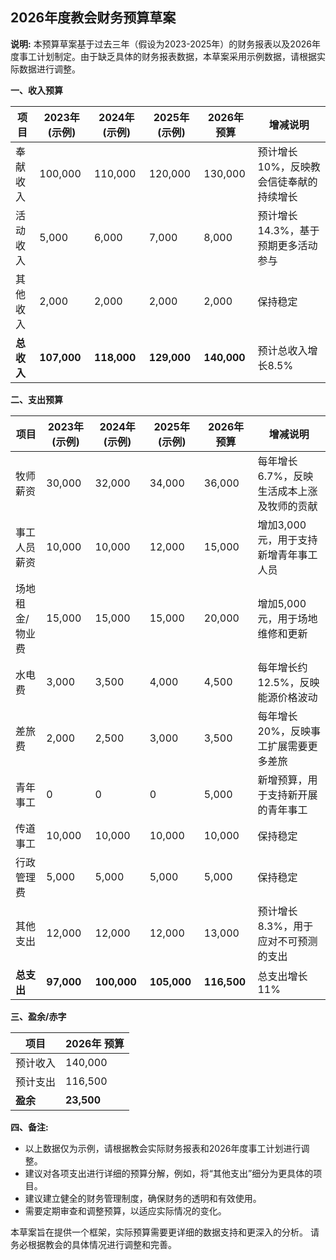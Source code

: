 ## 2026年度教会财务预算草案

**说明:** 本预算草案基于过去三年（假设为2023-2025年）的财务报表以及2026年度事工计划制定。由于缺乏具体的财务报表数据，本草案采用示例数据，请根据实际数据进行调整。

**一、收入预算**

| 项目 | 2023年 (示例) | 2024年 (示例) | 2025年 (示例) | 2026年 预算 | 增减说明 |
|---|---|---|---|---|---|
| 奉献收入 | 100,000 | 110,000 | 120,000 | 130,000 | 预计增长10%，反映教会信徒奉献的持续增长 |
| 活动收入 | 5,000 | 6,000 | 7,000 | 8,000 | 预计增长14.3%，基于预期更多活动参与 |
| 其他收入 | 2,000 | 2,000 | 2,000 | 2,000 | 保持稳定 |
| **总收入** | **107,000** | **118,000** | **129,000** | **140,000** | 预计总收入增长8.5% |


**二、支出预算**

| 项目 | 2023年 (示例) | 2024年 (示例) | 2025年 (示例) | 2026年 预算 | 增减说明 |
|---|---|---|---|---|---|
| 牧师薪资 | 30,000 | 32,000 | 34,000 | 36,000 | 每年增长6.7%，反映生活成本上涨及牧师的贡献 |
| 事工人员薪资 | 10,000 | 10,000 | 12,000 | 15,000 | 增加3,000元，用于支持新增青年事工人员 |
| 场地租金/物业费 | 15,000 | 15,000 | 15,000 | 20,000 | 增加5,000元，用于场地维修和更新 |
| 水电费 | 3,000 | 3,500 | 4,000 | 4,500 | 每年增长约12.5%，反映能源价格波动 |
| 差旅费 | 2,000 | 2,500 | 3,000 | 3,500 | 每年增长20%，反映事工扩展需要更多差旅 |
| 青年事工 | 0 | 0 | 0 | 5,000 | 新增预算，用于支持新开展的青年事工 |
| 传道事工 | 10,000 | 10,000 | 10,000 | 10,000 | 保持稳定 |
| 行政管理费 | 5,000 | 5,000 | 5,000 | 5,000 | 保持稳定 |
| 其他支出 | 12,000 | 12,000 | 12,000 | 13,000 | 预计增长8.3%，用于应对不可预测的支出 |
| **总支出** | **97,000** | **100,000** | **105,000** | **116,500** |  总支出增长11% |


**三、盈余/赤字**

| 项目 | 2026年 预算 |
|---|---|
| 预计收入 | 140,000 |
| 预计支出 | 116,500 |
| **盈余** | **23,500** |


**四、备注:**

* 以上数据仅为示例，请根据教会实际财务报表和2026年度事工计划进行调整。
* 建议对各项支出进行详细的预算分解，例如，将“其他支出”细分为更具体的项目。
* 建议建立健全的财务管理制度，确保财务的透明和有效使用。
*  需要定期审查和调整预算，以适应实际情况的变化。


本草案旨在提供一个框架，实际预算需要更详细的数据支持和更深入的分析。  请务必根据教会的具体情况进行调整和完善。
